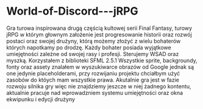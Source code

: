 # World-of-Discord---jRPG

Gra turowa inspirowana drugą częścią kultowej serii Final Fantasy, turowy jRPG w którym głownym założenie jest progresowanie historii oraz rozwój postaci oraz swojej drużyny, którą możemy złożyć z wielu bohaterów których napotkamy po drodzę. Każdy bohater posiada wyjątkowe umiejętności zależne od swojej rasy i profesji.
Sterujemy WSAD oraz myszką. 
Korzystałem z biblioteki SFML 2.5.1
Wszystkie sprite, backgroundy, fonty oraz assety znalałem w wyszukiwarce obrazów od Google jednak są one jedynie placeholderami, przy rozwijaniu projektu chciałbym użyć zasobów do któych mam wszystkie prawa.
Akutalnie gra jest w fazie rozwoju silnika gry więc nie znajdziemy jeszcze w niej żadnego kontentu, aktualnie pracuje nad wprowadzniem systemu umiejętności oraz okna ekwipunku i edycji drużyny
